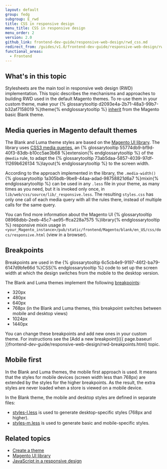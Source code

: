 ```yaml
---
layout: default
group: fedg
subgroup: E_rwd
title: CSS in responsive design
menu_title: CSS in responsive design
menu_order: 2
version: 2.0
github_link: frontend-dev-guide/responsive-web-design/rwd_css.md
redirect_from: /guides/v1.0/frontend-dev-guide/responsive-web-design/rwd_css.html
functional_areas:
  - Frontend
---
```


<h2>What's in this topic</h2>

Stylesheets are the main tool in responsive web design (RWD) implementation. This topic describes the mechanisms and approaches to building RWD used in the default Magento themes. To re-use them in your custom theme, make your {% glossarytooltip d2093e4a-2b71-48a3-99b7-b32af7158019 %}theme{% endglossarytooltip %} <a href="{{ page.baseurl }}frontend-dev-guide/themes/theme-inherit.html" target="_blank">inherit</a> from the Magento basic Blank theme.

<h2 id="lib_rwd">Media queries in Magento default themes</h2>

The Blank and Luma theme styles are based on the <a href="{{ page.baseurl }}frontend-dev-guide//css-topics/theme-ui-lib.html" target="_blank">Magento UI library</a>. The library uses <a href="http://en.wikipedia.org/wiki/Media_queries" target="_blank">CSS3 media queries</a>, an {% glossarytooltip 55774db9-bf9d-40f3-83db-b10cc5ae3b68 %}extension{% endglossarytooltip %} of the <code>@media</code> rule, to adapt the {% glossarytooltip 73ab5daa-5857-4039-97df-11269b626134 %}layout{% endglossarytooltip %} to the screen width.

According to the approach implemented in the library, the <code>.media-width()</code> {% glossarytooltip 1a305bdb-9be8-44aa-adad-98758821d6a7 %}mixin{% endglossarytooltip %} can be used in any <code>.less</code> file in your theme, as many times as you need, but it is invoked only once, in <code>lib/web/css/source/lib/_responsive.less</code>. The resulting <code>styles.css</code> has only one call of each media query with all the rules there, instead of multiple calls for the same query.


You can find more information about the Magento UI {% glossarytooltip 08968dbb-2eeb-45c7-ae95-ffca228a7575 %}library{% endglossarytooltip %} responsive mixin usage in <code>&lt;your_Magento_instance&gt;/pub/static/frontend/Magento/blank/en_US/css/docs/responsive.html</code> (view in a browser).

<h2 id="fedg_rwd_css_break">Breakpoints</h2>

Breakpoints are used in the {% glossarytooltip 6c5cb4e9-9197-46f2-ba79-6147d9bfe66d %}CSS{% endglossarytooltip %} code to set up the screen width at which the design switches from the mobile to the desktop version.

The Blank and Luma themes implement the following <a href="{{ page.baseurl }}frontend-dev-guide/responsive-web-design/rwd_overview.html#fedg_rwd_terms" target="_blank">breakpoints</a>:
<ul>
  <li>320px</li>
  <li>480px</li>
  <li>640px</li>
  <li>768px (in the Blank and Luma themes, this breakpoint switches between mobile and desktop views)</li> <li>1024px</li>
  <li>1440px</li>
</ul>

You can change these breakpoints and add new ones in your custom theme. For instructions see the [Add a new breakpoint]({{ page.baseurl }}frontend-dev-guide/responsive-web-design/rwd-breakpoints.html) topic.

<h2>Mobile first</h2>

In the Blank and Luma themes, the mobile first approach is used. It means that the styles for mobile devices (screen width less than 768px) are extended by the styles for the higher breakpoints. As the result, the extra styles are never loaded when a store is viewed on a mobile device.


In the Blank theme, the mobile and desktop styles are defined in separate files:

<ul>
<li><a href="{{site.mage2000url}}app/design/frontend/Magento/blank/web/css/styles-l.less">styles-l.less</a> is used to generate desktop-specific styles (768px and higher).</li>
<li><a href="{{site.mage2000url}}app/design/frontend/Magento/blank/web/css/styles-m.less">styles-m.less</a> is used to generate basic and mobile-specific styles.</li>
</ul>




<h2>Related topics</h2>

*	<a href="{{ page.baseurl }}frontend-dev-guide/themes/theme-create.html">Create a theme</a>
*	<a href="{{ page.baseurl }}frontend-dev-guide/css-topics/theme-ui-lib.html">Magento UI library</a>
*	<a href="{{ page.baseurl }}frontend-dev-guide/responsive-web-design/rwd_js.html">JavaScript in a responsive design</a>


